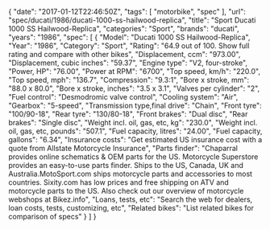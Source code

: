 {
    "date": "2017-01-12T22:46:50Z",
    "tags": [
        "motorbike",
        "spec"
    ],
    "url": "spec\/ducati\/1986\/ducati-1000-ss-hailwood-replica",
    "title": "Sport Ducati 1000 SS Hailwood-Replica",
    "categories": "Sport",
    "brands": "ducati",
    "years": "1986",
    "spec": [
        {
            "Model": "Ducati 1000 SS Hailwood-Replica",
            "Year": "1986",
            "Category": "Sport",
            "Rating": "64.9 out of 100. Show full rating and compare with other bikes",
            "Displacement, ccm": "973.00",
            "Displacement, cubic inches": "59.37",
            "Engine type": "V2, four-stroke",
            "Power, HP": "76.00",
            "Power at RPM": "6700",
            "Top speed, km\/h": "220.0",
            "Top speed, mph": "136.7",
            "Compression": "9.3:1",
            "Bore x stroke, mm": "88.0 x 80.0",
            "Bore x stroke, inches": "3.5 x 3.1",
            "Valves per cylinder": "2",
            "Fuel control": "Desmodromic valve control",
            "Cooling system": "Air",
            "Gearbox": "5-speed",
            "Transmission type,final drive": "Chain",
            "Front tyre": "100\/90-18",
            "Rear tyre": "130\/80-18",
            "Front brakes": "Dual disc",
            "Rear brakes": "Single disc",
            "Weight incl. oil, gas, etc, kg": "230.0",
            "Weight incl. oil, gas, etc, pounds": "507.1",
            "Fuel capacity, litres": "24.00",
            "Fuel capacity, gallons": "6.34",
            "Insurance costs": "Get estimated US insurance cost with a quote from Allstate Motorcycle Insurance",
            "Parts finder": "Chaparral provides online schematics & OEM parts for the US.   Motorcycle Superstore provides an easy-to-use parts finder. Ships to the US, Canada, UK and Australia.MotoSport.com ships motorcycle parts and accessories to most countries.    Sixity.com has low prices and free shipping on ATV and motorcycle parts to the US. Also check out our overview of motorcycle webshops at Bikez.info",
            "Loans, tests, etc": "Search the web for dealers, loan costs, tests, customizing, etc",
            "Related bikes": "List related bikes for comparison of specs"
        }
    ]
}